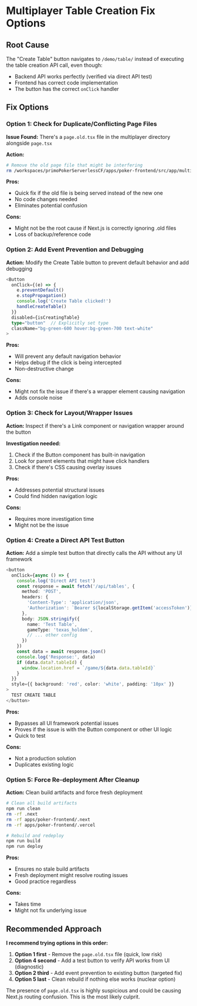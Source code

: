 # Multiplayer Table Creation Fix Options

## Root Cause
The "Create Table" button navigates to `/demo/table/` instead of executing the table creation API call, even though:
- Backend API works perfectly (verified via direct API test)
- Frontend has correct code implementation
- The button has the correct `onClick` handler

## Fix Options

### Option 1: Check for Duplicate/Conflicting Page Files
**Issue Found:** There's a `page.old.tsx` file in the multiplayer directory alongside `page.tsx`

**Action:**
```bash
# Remove the old page file that might be interfering
rm /workspaces/primoPokerServerlessCF/apps/poker-frontend/src/app/multiplayer/page.old.tsx
```

**Pros:**
- Quick fix if the old file is being served instead of the new one
- No code changes needed
- Eliminates potential confusion

**Cons:**
- Might not be the root cause if Next.js is correctly ignoring .old files
- Loss of backup/reference code

### Option 2: Add Event Prevention and Debugging
**Action:** Modify the Create Table button to prevent default behavior and add debugging

```typescript
<Button
  onClick={(e) => {
    e.preventDefault()
    e.stopPropagation()
    console.log('Create Table clicked!')
    handleCreateTable()
  }}
  disabled={isCreatingTable}
  type="button"  // Explicitly set type
  className="bg-green-600 hover:bg-green-700 text-white"
>
```

**Pros:**
- Will prevent any default navigation behavior
- Helps debug if the click is being intercepted
- Non-destructive change

**Cons:**
- Might not fix the issue if there's a wrapper element causing navigation
- Adds console noise

### Option 3: Check for Layout/Wrapper Issues
**Action:** Inspect if there's a Link component or navigation wrapper around the button

**Investigation needed:**
1. Check if the Button component has built-in navigation
2. Look for parent elements that might have click handlers
3. Check if there's CSS causing overlay issues

**Pros:**
- Addresses potential structural issues
- Could find hidden navigation logic

**Cons:**
- Requires more investigation time
- Might not be the issue

### Option 4: Create a Direct API Test Button
**Action:** Add a simple test button that directly calls the API without any UI framework

```typescript
<button
  onClick={async () => {
    console.log('Direct API test')
    const response = await fetch('/api/tables', {
      method: 'POST',
      headers: {
        'Content-Type': 'application/json',
        'Authorization': `Bearer ${localStorage.getItem('accessToken')}`
      },
      body: JSON.stringify({
        name: 'Test Table',
        gameType: 'texas_holdem',
        // ... other config
      })
    })
    const data = await response.json()
    console.log('Response:', data)
    if (data.data?.tableId) {
      window.location.href = `/game/${data.data.tableId}`
    }
  }}
  style={{ background: 'red', color: 'white', padding: '10px' }}
>
  TEST CREATE TABLE
</button>
```

**Pros:**
- Bypasses all UI framework potential issues
- Proves if the issue is with the Button component or other UI logic
- Quick to test

**Cons:**
- Not a production solution
- Duplicates existing logic

### Option 5: Force Re-deployment After Cleanup
**Action:** Clean build artifacts and force fresh deployment

```bash
# Clean all build artifacts
npm run clean
rm -rf .next
rm -rf apps/poker-frontend/.next
rm -rf apps/poker-frontend/.vercel

# Rebuild and redeploy
npm run build
npm run deploy
```

**Pros:**
- Ensures no stale build artifacts
- Fresh deployment might resolve routing issues
- Good practice regardless

**Cons:**
- Takes time
- Might not fix underlying issue

## Recommended Approach

**I recommend trying options in this order:**

1. **Option 1 first** - Remove the `page.old.tsx` file (quick, low risk)
2. **Option 4 second** - Add a test button to verify API works from UI (diagnostic)
3. **Option 2 third** - Add event prevention to existing button (targeted fix)
4. **Option 5 last** - Clean rebuild if nothing else works (nuclear option)

The presence of `page.old.tsx` is highly suspicious and could be causing Next.js routing confusion. This is the most likely culprit.